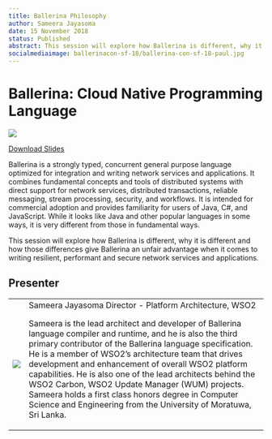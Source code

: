 ```yaml
---
title: Ballerina Philosophy
author: Sameera Jayasoma
date: 15 November 2018
status: Published
abstract: This session will explore how Ballerina is different, why it is different and how those differences give Ballerina an unfair advantage when it comes to writing resilient, performant and secure network services and applications.
socialmediaimage: ballerinacon-sf-18/ballerina-con-sf-18-paul.jpg
---
```

<script src="/js/ballerina-form.js?03"></script><link rel="stylesheet" href="/css/webinar-page.css"></link><link rel="stylesheet" href="/css/ballerinacon-page.css"></link>

<div class="col-xs-12 col-sm-12 col-md-9 col-lg-9" style="padding:0;">
<h1>Ballerina: Cloud Native Programming Language</h1>
</div>
<div class="col-xs-12 col-sm-12 col-md-3 col-lg-3" style="padding:0;">
<a href="https://con.ballerina.io/" target="_blank"><img class="cInlineLogo" src="https://con.ballerina.io/wp-content/themes/ballerinacon/images/bcon-logo.png"/></a>
</div>
<!-- <div class="col-xs-12 col-sm-12 col-md-12 col-lg-12 cConVideoContainer">
<div class="embed-responsive embed-responsive-16by9">
<iframe class="embed-responsive-item" src="https://www.youtube.com/embed/-lA3KD3ostU" frameborder="0" allow="autoplay; encrypted-media" allowfullscreen></iframe>
</div>
</div> -->

<div class="clearfix"></div>

<a class="cBallerina-io-Home-main-download-button cGuidesDownloadButton cDownloadSlides" target="_blank" href="https://www.slideshare.net/ballerinaslides/ballerina-philosophy">Download Slides</a>

<div class="clearfix"></div>

Ballerina is a strongly typed, concurrent general purpose language optimized for integration and writing network services and applications. It combines fundamental concepts and tools of distributed systems with direct support for network services, distributed transactions, reliable messaging, stream processing, security, and workflows. It is intended for commercial adoption and provides familiarity for users of Java, C#, and JavaScript. While it looks like Java and other popular languages in some ways, it is very different from those in fundamental ways.

This session will explore how Ballerina is different, why it is different and how those differences give Ballerina an unfair advantage when it comes to writing resilient, performant and secure network services and applications.

## Presenter

<table class="cWebinarPresenter">
    <tr>
        <td class="cWebinarPresenterPic"><img src="//con.ballerina.io/wp-content/themes/ballerinacon/images/speakers/paul.jpg"/></td>
        <td class="cWebinarPresenterBio">
      <span class="cPresenterName">Sameera Jayasoma</span>
      <span class="cPresenterTitle">Director - Platform Architecture, WSO2 </span>
       <p>Sameera is the lead architect and developer of Ballerina language compiler and runtime, and he is also the third primary contributor of the Ballerina language specification. He is a member of WSO2’s architecture team that drives development and enhancement of overall WSO2 platform capabilities. He is also one of the lead architects behind the WSO2 Carbon, WSO2 Update Manager (WUM) projects. Sameera holds a first class honors degree in Computer Science and Engineering from the University of Moratuwa, Sri Lanka.</p></td>
    </tr>

</table>

</div>
</div>
